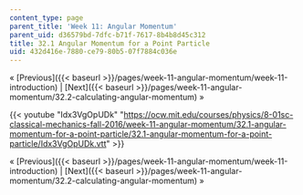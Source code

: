 ```yaml
---
content_type: page
parent_title: 'Week 11: Angular Momentum'
parent_uid: d36579bd-7dfc-b71f-7617-8b4b8d45c312
title: 32.1 Angular Momentum for a Point Particle
uid: 432d416e-7880-ce79-80b5-07f7884c036e
---
```


« [Previous]({{< baseurl >}}/pages/week-11-angular-momentum/week-11-introduction) | [Next]({{< baseurl >}}/pages/week-11-angular-momentum/32.2-calculating-angular-momentum) »

{{< youtube "Idx3VgOpUDk" "https://ocw.mit.edu/courses/physics/8-01sc-classical-mechanics-fall-2016/week-11-angular-momentum/32.1-angular-momentum-for-a-point-particle/32.1-angular-momentum-for-a-point-particle/Idx3VgOpUDk.vtt" >}}

« [Previous]({{< baseurl >}}/pages/week-11-angular-momentum/week-11-introduction) | [Next]({{< baseurl >}}/pages/week-11-angular-momentum/32.2-calculating-angular-momentum) »